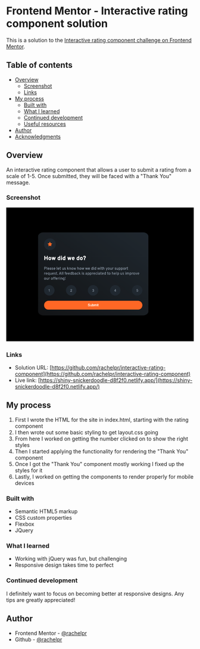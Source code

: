 # Frontend Mentor - Interactive rating component solution

This is a solution to the [Interactive rating component challenge on Frontend Mentor](https://www.frontendmentor.io/challenges/interactive-rating-component-koxpeBUmI).

## Table of contents

- [Overview](#overview)
  - [Screenshot](#screenshot)
  - [Links](#links)
- [My process](#my-process)
  - [Built with](#built-with)
  - [What I learned](#what-i-learned)
  - [Continued development](#continued-development)
  - [Useful resources](#useful-resources)
- [Author](#author)
- [Acknowledgments](#acknowledgments)

## Overview

An interactive rating component that allows a user to submit a rating from a scale of 1-5. Once submitted, they will be faced with a "Thank You" message.

### Screenshot

![Interactive Rating Preview](./images/screenshot-1.png)

### Links

- Solution URL: [https://github.com/rachelpr/interactive-rating-component](https://github.com/rachelpr/interactive-rating-component)
- Live link: [https://shiny-snickerdoodle-d8f2f0.netlify.app/](https://shiny-snickerdoodle-d8f2f0.netlify.app/)


## My process
1. First I wrote the HTML for the site in index.html, starting with the rating component 
2. I then wrote out some basic styling to get layout.css going
3. From here I worked on getting the number clicked on to show the right styles
4. Then I started applying the functionality for rendering the "Thank You" component
5. Once I got the "Thank You" component mostly working I fixed up the styles for it
6. Lastly, I worked on getting the components to render properly for mobile devices

### Built with

- Semantic HTML5 markup
- CSS custom properties
- Flexbox
- JQuery

### What I learned

- Working with jQuery was fun, but challenging
- Responsive design takes time to perfect

### Continued development

I definitely want to focus on becoming better at responsive designs. Any tips are greatly appreciated!

## Author

- Frontend Mentor - [@rachelpr](https://www.frontendmentor.io/profile/rachelpr)
- Github - [@rachelpr](https://github.com/rachelpr)